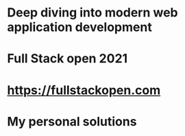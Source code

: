 # Deep diving into modern web application development
# Full Stack open 2021
# https://fullstackopen.com
# My personal solutions
